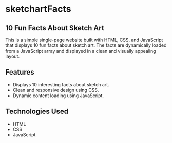 # sketchartFacts
## 10 Fun Facts About Sketch Art

This is a simple single-page website built with HTML, CSS, and JavaScript that displays 10 fun facts about sketch art. The facts are dynamically loaded from a JavaScript array and displayed in a clean and visually appealing layout.

## Features

- Displays 10 interesting facts about sketch art.
- Clean and responsive design using CSS.
- Dynamic content loading using JavaScript.

## Technologies Used

- HTML
- CSS
- JavaScript
